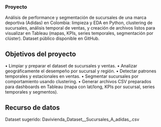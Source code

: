 ### Proyecto
Análisis de performance y segmentación de sucursales de una marca deportiva (Adidas) en Colombia: limpieza y EDA en Python, clustering de sucursales, análisis temporal de ventas, y creación de archivos listos para visualizar en Tableau (mapas, KPIs, series temporales, segmentación por clúster). Dataset público disponible en GitHub.

## Objetivos del proyecto
• 	Limpiar y preparar el dataset de sucursales y ventas.
• 	Analizar geográficamente el desempeño por sucursal y región.
• 	Detectar patrones temporales y estacionales en ventas.
• 	Segmentar sucursales por comportamiento usando clustering.
• 	Generar archivos CSV preparados para dashboards en Tableau (mapa con lat/long, KPIs por sucursal, series temporales y segmentos).

## Recurso de datos
Dataset sugerido: Davivienda_Dataset__Sucursales_A_adidas_.csv
